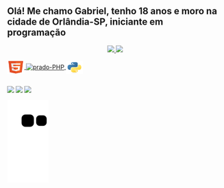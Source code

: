 ## Olá! Me chamo Gabriel, tenho 18 anos e moro na cidade de Orlândia-SP, iniciante em programação
<div align="center">
  <a href="https://github.com/GabrielPradoOliveira">
  <img width="48%"  src="https://github-readme-stats.vercel.app/api?username=GabrielPradoOliveira&show_icons=true&theme=midnight-purple&include_all_commits=true&count_private=true"/>
  <img width="41%" src="https://github-readme-stats.vercel.app/api/top-langs/?username=GabrielPradoOliveira&layout=compact&langs_count=7&theme=midnight-purple"/>
</div>
<div style="display: inline_block"><br>
  <img align="center" alt="prado-HTML" height="30" width="40" src="https://raw.githubusercontent.com/devicons/devicon/master/icons/html5/html5-original.svg">
  <img align="center" alt="prado-PHP" height="30" width="40" src="https://cdn.jsdelivr.net/gh/devicons/devicon/icons/php/php-original.svg">
  <img align="center" alt="prado-Python" height="30" width="40" src="https://raw.githubusercontent.com/devicons/devicon/master/icons/python/python-original.svg">
</div>

  ##
<div> 
  <a href="https://instagram.com/gabrielprado._" target="_blank"><img src="https://img.shields.io/badge/-Instagram-%23E4405F?style=for-the-badge&logo=instagram&logoColor=white" target="_blank"></a>
  <a href = "mailto:gabrielpradooliveira@hotmail.com"><img src="https://img.shields.io/badge/Microsoft_Outlook-0078D4?style=for-the-badge&logo=microsoft-outlook&logoColor=white" target="_blank"></a>
  <a href="https://www.linkedin.com/in/gabriel-prado-de-oliveira-183704260/" target="_blank"><img src="https://img.shields.io/badge/-LinkedIn-%230077B5?style=for-the-badge&logo=linkedin&logoColor=white" target="_blank"></a> 
  
   ![Snake animation](https://github.com/GabrielPradoOliveira/GabrielPradoOliveira/blob/output/github-contribution-grid-snake.svg)
  
</div>
